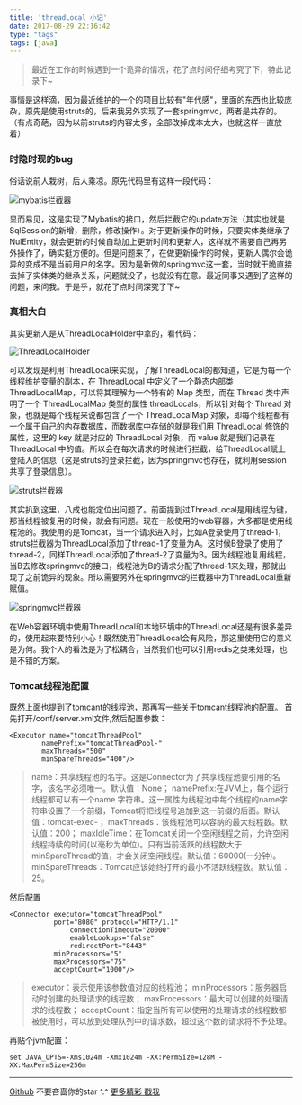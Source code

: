 ```yaml
---
title: 'threadLocal 小记'
date: 2017-08-29 22:16:42
type: "tags"
tags: [java]
---
```


> 最近在工作的时候遇到一个诡异的情况，花了点时间仔细考究了下，特此记录下~

<!--more-->

事情是这样滴，因为最近维护的一个的项目比较有"年代感"，里面的东西也比较庞杂，原先是使用struts的，后来我另外实现了一套springmvc，两者是共存的。（有点奇葩，因为以前struts的内容太多，全部改掉成本太大，也就这样一直放着）

### 时隐时现的bug

俗话说前人栽树，后人乘凉。原先代码里有这样一段代码：

![mybatis拦截器](http://oqipguzbl.bkt.clouddn.com/threadLocal-1.png)

显而易见，这是实现了Mybatis的接口，然后拦截它的update方法（其实也就是SqlSession的新增，删除，修改操作）。对于更新操作的时候，只要实体类继承了NulEntity，就会更新的时候自动加上更新时间和更新人，这样就不需要自己再另外操作了，确实挺方便的。但是问题来了，在做更新操作的时候，更新人偶尔会诡异的变成不是当前用户的名字。因为是新做的springmvc这一套，当时就干脆直接去掉了实体类的继承关系，问题就没了，也就没有在意。最近同事又遇到了这样的问题，来问我。于是乎，就花了点时间深究了下~

### 真相大白

其实更新人是从ThreadLocalHolder中拿的，看代码：

![ThreadLocalHolder](http://oqipguzbl.bkt.clouddn.com/threadLocal-2.png)

可以发现是利用ThreadLocal来实现，了解ThreadLocal的都知道，它是为每一个线程维护变量的副本，在 ThreadLocal 中定义了一个静态内部类 ThreadLocalMap，可以将其理解为一个特有的 Map 类型，而在 Thread 类中声明了一个 ThreadLocalMap 类型的属性 threadLocals，所以针对每个 Thread 对象，也就是每个线程来说都包含了一个 ThreadLocalMap 对象，即每个线程都有一个属于自己的内存数据库，而数据库中存储的就是我们用 ThreadLocal 修饰的属性，这里的 key 就是对应的 ThreadLocal 对象，而 value 就是我们记录在 ThreadLocal 中的值。所以会在每次请求的时候进行拦截，给ThreadLocal赋上登陆人的信息（这是struts的登录拦截，因为springmvc也存在，就利用session共享了登录信息）。

![struts拦截器](http://oqipguzbl.bkt.clouddn.com/threadLocal-3.png)

其实扒到这里，八成也能定位出问题了。前面提到过ThreadLocal是用线程为键，那当线程被复用的时候，就会有问题。现在一般使用的web容器，大多都是使用线程池的。我使用的是Tomcat，当一个请求进入时，比如A登录使用了thread-1，struts拦截器为ThreadLocal添加了thread-1了变量为A。这时候B登录了使用了thread-2，同样ThreadLocal添加了thread-2了变量为B。因为线程池复用线程，当B去修改springmvc的接口，线程池为B的请求分配了thread-1来处理，那就出现了之前诡异的现象。所以需要另外在springmvc的拦截器中为ThreadLocal重新赋值。

![springmvc拦截器](http://oqipguzbl.bkt.clouddn.com/threadLocal-4.png)

在Web容器环境中使用ThreadLocal和本地环境中的ThreadLocal还是有很多差异的，使用起来要特别小心！既然使用ThreadLocal会有风险，那这里使用它的意义是为何。我个人的看法是为了松耦合，当然我们也可以引用redis之类来处理，也是不错的方案。

### Tomcat线程池配置

既然上面也提到了tomcant的线程池，那再写一些关于tomcant线程池的配置。
首先打开/conf/server.xml文件,然后配置参数：

```
<Executor name="tomcatThreadPool"   
        namePrefix="tomcatThreadPool-"   
        maxThreads="500"    
        minSpareThreads="400"/>  
```
>name：共享线程池的名字。这是Connector为了共享线程池要引用的名字，该名字必须唯一。默认值：None；
namePrefix:在JVM上，每个运行线程都可以有一个name 字符串。这一属性为线程池中每个线程的name字符串设置了一个前缀，Tomcat将把线程号追加到这一前缀的后面。默认值：tomcat-exec-；
maxThreads：该线程池可以容纳的最大线程数。默认值：200；
maxIdleTime：在Tomcat关闭一个空闲线程之前，允许空闲线程持续的时间(以毫秒为单位)。只有当前活跃的线程数大于minSpareThread的值，才会关闭空闲线程。默认值：60000(一分钟)。
minSpareThreads：Tomcat应该始终打开的最小不活跃线程数。默认值：25。

然后配置

```
<Connector executor="tomcatThreadPool"  
           port="8080" protocol="HTTP/1.1"  
               connectionTimeout="20000"
               enableLookups="false"  
               redirectPort="8443"   
           minProcessors="5"  
           maxProcessors="75"  
           acceptCount="1000"/>  
```
>executor：表示使用该参数值对应的线程池；
minProcessors：服务器启动时创建的处理请求的线程数；
maxProcessors：最大可以创建的处理请求的线程数；
acceptCount：指定当所有可以使用的处理请求的线程数都被使用时，可以放到处理队列中的请求数，超过这个数的请求将不予处理。

再贴个jvm配置：
```
set JAVA_OPTS=-Xms1024m -Xmx1024m -XX:PermSize=128M -XX:MaxPermSize=256m
```

---
[Github](https://github.com/7le) 不要吝啬你的star ^.^
[更多精彩 戳我](https://7le.top)